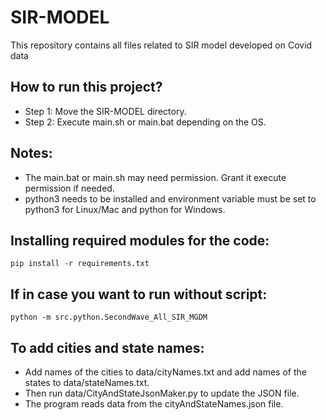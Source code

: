 # SIR-MODEL
This repository contains all files related to SIR model developed on Covid data

## How to run this project?

* Step 1: Move the SIR-MODEL directory.
* Step 2: Execute main.sh or main.bat depending on the OS.

## Notes:

* The main.bat or main.sh may need permission. Grant it execute permission if needed.
* python3 needs to be installed and environment variable must be set to python3 for Linux/Mac and python for Windows.

## Installing required modules for the code:

    pip install -r requirements.txt

## If in case you want to run without script:

    python -m src.python.SecondWave_All_SIR_MGDM

## To add cities and state names:

* Add names of the cities to data/cityNames.txt and add names of the states to data/stateNames.txt.
* Then run data/CityAndStateJsonMaker.py to update the JSON file.
* The program reads data from the cityAndStateNames.json file.
